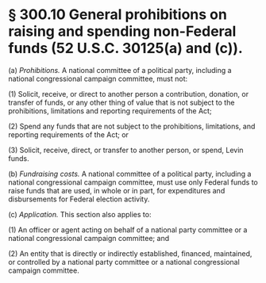 # § 300.10   General prohibitions on raising and spending non-Federal funds (52 U.S.C. 30125(a) and (c)).

(a) *Prohibitions.* A national committee of a political party, including a national congressional campaign committee, must not: 


(1) Solicit, receive, or direct to another person a contribution, donation, or transfer of funds, or any other thing of value that is not subject to the prohibitions, limitations and reporting requirements of the Act; 


(2) Spend any funds that are not subject to the prohibitions, limitations, and reporting requirements of the Act; or 


(3) Solicit, receive, direct, or transfer to another person, or spend, Levin funds. 


(b) *Fundraising costs.* A national committee of a political party, including a national congressional campaign committee, must use only Federal funds to raise funds that are used, in whole or in part, for expenditures and disbursements for Federal election activity. 


(c) *Application.* This section also applies to: 


(1) An officer or agent acting on behalf of a national party committee or a national congressional campaign committee; and 


(2) An entity that is directly or indirectly established, financed, maintained, or controlled by a national party committee or a national congressional campaign committee. 




